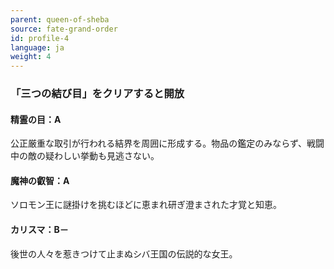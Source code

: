 ```yaml
---
parent: queen-of-sheba
source: fate-grand-order
id: profile-4
language: ja
weight: 4
---
```


### 「三つの結び目」をクリアすると開放

#### 精霊の目：A

公正厳重な取引が行われる結界を周囲に形成する。物品の鑑定のみならず、戦闘中の敵の疑わしい挙動も見逃さない。

#### 魔神の叡智：A

ソロモン王に謎掛けを挑むほどに恵まれ研ぎ澄まされた才覚と知恵。

#### カリスマ：B－

後世の人々を惹きつけて止まぬシバ王国の伝説的な女王。
